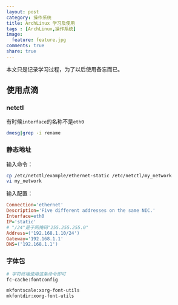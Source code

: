 ```yaml
---
layout: post
category: 操作系统
title: ArchLinux 学习及使用
tags : [ArchLinux,操作系统]
image:
  feature: feature.jpg
comments: true
share: true
---
```


本文只是记录学习过程，为了以后使用备忘而已。

使用点滴
--------

### netctl

有时候`interface`的名称不是`eth0`

```bash
dmesg|grep -i rename
```

### 静态地址

输入命令：

```bash
cp /etc/netctl/example/ethernet-static /etc/netctl/my_network
vi my_network
```

输入配置：

```cfg
Connection='ethernet'
Description='Five different addresses on the same NIC.'
Interface=eth0
IP='static'
# "/24"是子网掩码"255.255.255.0"
Address=('192.168.1.10/24')
Gateway='192.168.1.1'
DNS=('192.168.1.1')
```

### 字体包

```bash
# 字符终端使用这条命令即可
fc-cache:fontconfig

mkfontscale:xorg-font-utils
mkfontdir:xorg-font-utils
```